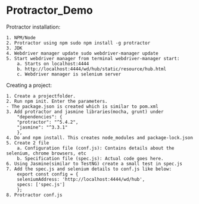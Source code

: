 # Protractor_Demo

Protractor installation:

	1. NPM/Node
	2. Protractor using npm sudo npm install -g protractor
	3. JDK
	4. Webdriver manager update sudo webdriver-manager update
	5. Start webdriver manager from terminal webdriver-manager start:
		a. Starts on localhost:4444
		b. http://localhost:4444/wd/hub/static/resource/hub.html
		c. Webdriver manager is selenium server

Creating a project:

	1. Create a projectfolder.
	2. Run npm init. Enter the parameters.
	- The package.json is created which is similar to pom.xml
	3. Add protractor and jasmine libraries(mocha, grunt) under 
		"dependencies": {
		"protractor": "^5.4.2",
		"jasmine": "^3.3.1"
		},
	4. Do and npm install. This creates node_modules and package-lock.json
	5. Create 2 file
		a. Configuration file (conf.js): Contains details about the selenium, chrome browsers, etc
		b. Specification file (spec.js): Actual code goes here.
	6. Using Jasmine(similar to TestNG) create a small test in spec.js
	7. Add the spec.js and selenium details to conf.js like below:
		export const config = {
		seleniumAddress: 'http://localhost:4444/wd/hub', 
		specs: ['spec.js']
		};
	8. Protractor conf.js
